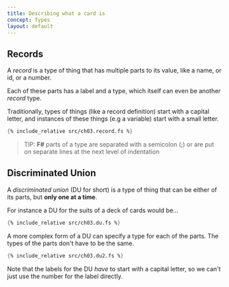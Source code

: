 ```yaml
---
title: Describing what a card is
concept: Types
layout: default
---
```

## Records
A _record_ is a type of thing that has multiple parts to its value, like a name, or id, or a number.

Each of these parts has a label and a type, which itself can even be another _record_ type.

Traditionally, types of things (like a record definition) start with a capital letter, and instances of these things (e.g a variable) start with a small letter.

```fsharp
{% include_relative src/ch03.record.fs %}
```

> TIP: __F#__ parts of a type are separated with a semicolon (;) or are put on separate lines at the next level of indentation


## Discriminated Union 
A _discriminated union_ (DU for short) is a type of thing that can be either of its parts, but __only one at a time__.

For instance a DU for the suits of a deck of cards would be...

```fsharp
{% include_relative src/ch03.du.fs %}
```

A more complex form of a DU can specify a type for each of the parts.  The types of the parts don't have to be the same.
```fsharp
{% include_relative src/ch03.du2.fs %}
```
Note that the labels for the DU _have_ to start with a capital letter, so we can't just use the number for the label directly.